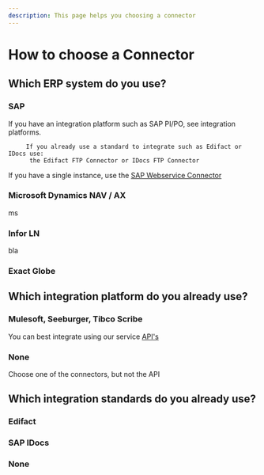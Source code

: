 ```yaml
---
description: This page helps you choosing a connector
---
```


# How to choose a Connector

## Which ERP system do you use?

### SAP

If you have an integration platform such as SAP PI/PO, see integration platforms.

         If you already use a standard to integrate such as Edifact or IDocs use:  
          the Edifact FTP Connector or IDocs FTP Connector

If you have a single instance, use the [SAP Webservice Connector](sap-web-service-connector.md)



### Microsoft Dynamics NAV / AX

ms

### Infor LN

bla

### Exact Globe



## Which integration platform do you already use?

### Mulesoft, Seeburger, Tibco Scribe

You can best integrate using our service [API's](api-v2.md)

### **None**

Choose one of the connectors, but not the API

## Which integration standards do you already use?

### Edifact



### SAP IDocs



### None



